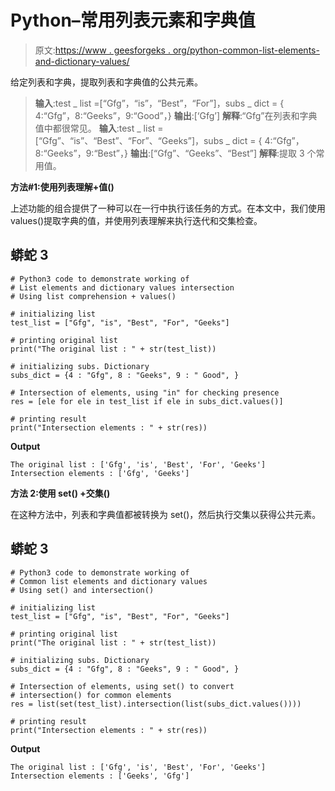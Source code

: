 # Python–常用列表元素和字典值

> 原文:[https://www . geesforgeks . org/python-common-list-elements-and-dictionary-values/](https://www.geeksforgeeks.org/python-common-list-elements-and-dictionary-values/)

给定列表和字典，提取列表和字典值的公共元素。

> **输入**:test _ list =[“Gfg”，“is”，“Best”，“For”]，subs _ dict = { 4:“Gfg”，8:“Geeks”，9:“Good”，}
> **输出**:[‘Gfg’]
> **解释**:“Gfg”在列表和字典值中都很常见。
> **输入**:test _ list =[“Gfg”、“is”、“Best”、“For”、“Geeks”]，subs _ dict = { 4:“Gfg”，8:“Geeks”，9:“Best”，}
> **输出**:[“Gfg”、“Geeks”、“Best”]
> **解释**:提取 3 个常用值。

**方法#1:使用列表理解+值()**

上述功能的组合提供了一种可以在一行中执行该任务的方式。在本文中，我们使用 values()提取字典的值，并使用列表理解来执行迭代和交集检查。

## 蟒蛇 3

```
# Python3 code to demonstrate working of
# List elements and dictionary values intersection
# Using list comprehension + values()

# initializing list
test_list = ["Gfg", "is", "Best", "For", "Geeks"]

# printing original list
print("The original list : " + str(test_list))

# initializing subs. Dictionary
subs_dict = {4 : "Gfg", 8 : "Geeks", 9 : " Good", }

# Intersection of elements, using "in" for checking presence
res = [ele for ele in test_list if ele in subs_dict.values()]

# printing result
print("Intersection elements : " + str(res))
```

**Output**

```
The original list : ['Gfg', 'is', 'Best', 'For', 'Geeks']
Intersection elements : ['Gfg', 'Geeks']
```

**方法 2:使用 set() +交集()**

在这种方法中，列表和字典值都被转换为 set()，然后执行交集以获得公共元素。

## 蟒蛇 3

```
# Python3 code to demonstrate working of
# Common list elements and dictionary values
# Using set() and intersection()

# initializing list
test_list = ["Gfg", "is", "Best", "For", "Geeks"]

# printing original list
print("The original list : " + str(test_list))

# initializing subs. Dictionary
subs_dict = {4 : "Gfg", 8 : "Geeks", 9 : " Good", }

# Intersection of elements, using set() to convert
# intersection() for common elements
res = list(set(test_list).intersection(list(subs_dict.values())))

# printing result
print("Intersection elements : " + str(res))
```

**Output**

```
The original list : ['Gfg', 'is', 'Best', 'For', 'Geeks']
Intersection elements : ['Geeks', 'Gfg']
```